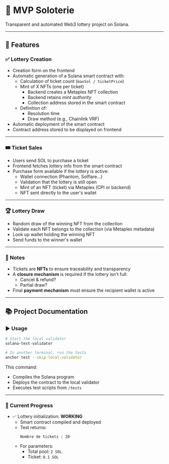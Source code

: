 
# 🎰 MVP Soloterie

Transparent and automated Web3 lottery project on Solana.

---

## 🧩 Features

### ✅ Lottery Creation

- Creation form on the frontend
- Automatic generation of a Solana smart contract with:
  - Calculation of ticket count (`maxSol / ticketPrice`)
  - Mint of X NFTs (one per ticket)
    - Backend creates a Metaplex NFT collection
    - Backend retains *mint authority*
    - Collection address stored in the smart contract
  - Definition of:
    - Resolution time
    - Draw method (e.g., Chainlink VRF)
- Automatic deployment of the smart contract
- Contract address stored to be displayed on frontend

---

### 🎟️ Ticket Sales

- Users send SOL to purchase a ticket
- Frontend fetches lottery info from the smart contract
- Purchase form available if the lottery is active:
  - Wallet connection (Phantom, Solflare…)
  - Validation that the lottery is still open
  - Mint of an NFT (ticket) via Metaplex (CPI or backend)
  - NFT sent directly to the user's wallet

---

### 🏆 Lottery Draw

- Random draw of the winning NFT from the collection
- Validate each NFT belongs to the collection (via Metaplex metadata)
- Look up wallet holding the winning NFT
- Send funds to the winner's wallet

---

### 📌 Notes

- Tickets are **NFTs** to ensure traceability and transparency
- A **closure mechanism** is required if the lottery isn't full:
  - Cancel & refund?
  - Partial draw?
- Final **payment mechanism** must ensure the recipient wallet is active

---

## 📚 Project Documentation

### ▶️ Usage

```bash
# Start the local validator
solana-test-validator
```

```bash
# In another terminal, run the tests
anchor test --skip-local-validator
```

This command:

- Compiles the Solana program
- Deploys the contract to the local validator
- Executes test scripts from `/tests`

---

### 🚧 Current Progress

- ✅ Lottery initialization: **WORKING**
  - Smart contract compiled and deployed
  - Test returns:  
    ```
    Nombre de tickets : 20
    ```
  - For parameters:
    - Total pool: `2 SOL`
    - Ticket: `0.1 SOL`
